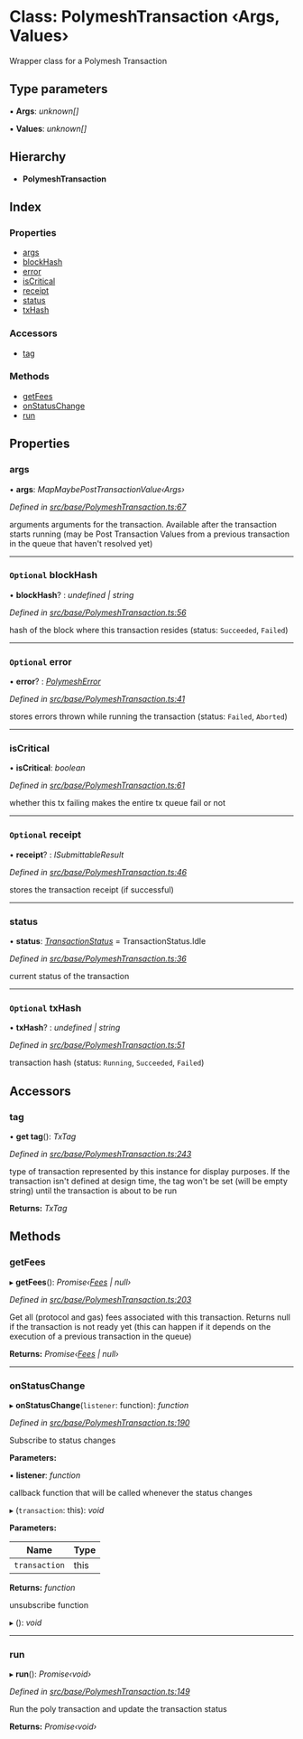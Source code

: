 # Class: PolymeshTransaction ‹**Args, Values**›

Wrapper class for a Polymesh Transaction

## Type parameters

▪ **Args**: *unknown[]*

▪ **Values**: *unknown[]*

## Hierarchy

* **PolymeshTransaction**

## Index

### Properties

* [args](polymeshtransaction.md#args)
* [blockHash](polymeshtransaction.md#optional-blockhash)
* [error](polymeshtransaction.md#optional-error)
* [isCritical](polymeshtransaction.md#iscritical)
* [receipt](polymeshtransaction.md#optional-receipt)
* [status](polymeshtransaction.md#status)
* [txHash](polymeshtransaction.md#optional-txhash)

### Accessors

* [tag](polymeshtransaction.md#tag)

### Methods

* [getFees](polymeshtransaction.md#getfees)
* [onStatusChange](polymeshtransaction.md#onstatuschange)
* [run](polymeshtransaction.md#run)

## Properties

###  args

• **args**: *MapMaybePostTransactionValue‹Args›*

*Defined in [src/base/PolymeshTransaction.ts:67](https://github.com/PolymathNetwork/polymesh-sdk/blob/1832b6e/src/base/PolymeshTransaction.ts#L67)*

arguments arguments for the transaction. Available after the transaction starts running
(may be Post Transaction Values from a previous transaction in the queue that haven't resolved yet)

___

### `Optional` blockHash

• **blockHash**? : *undefined | string*

*Defined in [src/base/PolymeshTransaction.ts:56](https://github.com/PolymathNetwork/polymesh-sdk/blob/1832b6e/src/base/PolymeshTransaction.ts#L56)*

hash of the block where this transaction resides (status: `Succeeded`, `Failed`)

___

### `Optional` error

• **error**? : *[PolymeshError](polymesherror.md)*

*Defined in [src/base/PolymeshTransaction.ts:41](https://github.com/PolymathNetwork/polymesh-sdk/blob/1832b6e/src/base/PolymeshTransaction.ts#L41)*

stores errors thrown while running the transaction (status: `Failed`, `Aborted`)

___

###  isCritical

• **isCritical**: *boolean*

*Defined in [src/base/PolymeshTransaction.ts:61](https://github.com/PolymathNetwork/polymesh-sdk/blob/1832b6e/src/base/PolymeshTransaction.ts#L61)*

whether this tx failing makes the entire tx queue fail or not

___

### `Optional` receipt

• **receipt**? : *ISubmittableResult*

*Defined in [src/base/PolymeshTransaction.ts:46](https://github.com/PolymathNetwork/polymesh-sdk/blob/1832b6e/src/base/PolymeshTransaction.ts#L46)*

stores the transaction receipt (if successful)

___

###  status

• **status**: *[TransactionStatus](../enums/transactionstatus.md)* = TransactionStatus.Idle

*Defined in [src/base/PolymeshTransaction.ts:36](https://github.com/PolymathNetwork/polymesh-sdk/blob/1832b6e/src/base/PolymeshTransaction.ts#L36)*

current status of the transaction

___

### `Optional` txHash

• **txHash**? : *undefined | string*

*Defined in [src/base/PolymeshTransaction.ts:51](https://github.com/PolymathNetwork/polymesh-sdk/blob/1832b6e/src/base/PolymeshTransaction.ts#L51)*

transaction hash (status: `Running`, `Succeeded`, `Failed`)

## Accessors

###  tag

• **get tag**(): *TxTag*

*Defined in [src/base/PolymeshTransaction.ts:243](https://github.com/PolymathNetwork/polymesh-sdk/blob/1832b6e/src/base/PolymeshTransaction.ts#L243)*

type of transaction represented by this instance for display purposes.
If the transaction isn't defined at design time, the tag won't be set (will be empty string) until the transaction is about to be run

**Returns:** *TxTag*

## Methods

###  getFees

▸ **getFees**(): *Promise‹[Fees](../interfaces/fees.md) | null›*

*Defined in [src/base/PolymeshTransaction.ts:203](https://github.com/PolymathNetwork/polymesh-sdk/blob/1832b6e/src/base/PolymeshTransaction.ts#L203)*

Get all (protocol and gas) fees associated with this transaction. Returns null
if the transaction is not ready yet (this can happen if it depends on the execution of a
previous transaction in the queue)

**Returns:** *Promise‹[Fees](../interfaces/fees.md) | null›*

___

###  onStatusChange

▸ **onStatusChange**(`listener`: function): *function*

*Defined in [src/base/PolymeshTransaction.ts:190](https://github.com/PolymathNetwork/polymesh-sdk/blob/1832b6e/src/base/PolymeshTransaction.ts#L190)*

Subscribe to status changes

**Parameters:**

▪ **listener**: *function*

callback function that will be called whenever the status changes

▸ (`transaction`: this): *void*

**Parameters:**

Name | Type |
------ | ------ |
`transaction` | this |

**Returns:** *function*

unsubscribe function

▸ (): *void*

___

###  run

▸ **run**(): *Promise‹void›*

*Defined in [src/base/PolymeshTransaction.ts:149](https://github.com/PolymathNetwork/polymesh-sdk/blob/1832b6e/src/base/PolymeshTransaction.ts#L149)*

Run the poly transaction and update the transaction status

**Returns:** *Promise‹void›*

